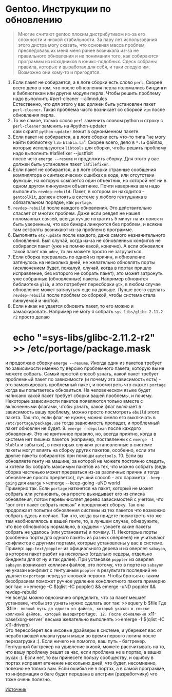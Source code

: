 # Gentoo. Инструкции по обновлению

> Многие считают gentoo плохим дистрибутивом из-за его сложности и низкой стабильности. За пару лет использования этого дистра могу сказать, что основная масса проблем, преследовавших меня меня ранее возникала из-за не правильного обновления и не понимания того, как собираются программы из исходников в юникс-подобных. Сдесь собраны правила, которые и выработал для себя, и таки следую им. Возможно они кому-то и пригодятся.

1. Если пакет не собирается, а в логе сборки есть слово `perl`.
Скорее всего дело в том, что после обновления перла поломались биндинги к библиотекам или другие модули перла. Чтобы решить проблему надо выполнить
    #perl-cleaner --allmodules  
Естественно, что для этого у вас должен быть установлен пакет `perl-cleaner`. Такая проблема часто возникает со сборкой `vim` после обновления перла.
2. То же самое, только слово `perl` заменить словом python и строку с `perl-cleaner` заменить на
    #python-updater  
сам скрипт `python-updater` лежит в одноименном пакете.
3. Если пакет не собирается, а в логе сборки есть что-то типа "не могу найти библиотеку `lib-blabla.la`".
Скорее всего, дело в `*.la` файлах, которые используются `libtools` для сборки, чтобы решить проблему надо выполнить
    #lafilefixer  --justfixit  
после чего `emerge --resume` и продолжить сборку. Для этого у вас должен быть установлен пакет `lafilefixer`.
4. Если пакет не собирается, а в логе сборки странные сообщения компилятора о синтаксических ошибках в коде, или отсутствии функции, на которую ссылается один объектник, но которой нет ни в одном другом линкуемом объектнике.
Почти наверняка вам надо выполнить `revdep-rebuild`. Пакет, в котором он находится - `gentoolkit`, должен стоять в системе у любого гентушника в обязательном порядке, как `portage`.
5. `revdep-rebuild` после каждого обновления. Это действительно спасает от многих проблем. Даже если ревдеп не нашел поломанных связей, всегда лучше потратить 5 минут на их поиск и быть уверенным, что все бинари линкуются без проблем, и всякие там сегфолты возникают из-за проблем в программе.
6. Выполнять `etc-update` после каждого, даже самого незначительного обновления. Был случай, когда из-за не обновленных конфигов не собирался пакет (уже не помню какой, конечно). А если обновился такой пакет как `udev`, то вы можете просто не загрузиться.
7. Если сборка прервалась по одной из причин, и обновление затянулось на несколько дней, не желательно обновлять порты (исключением будет, пожалуй, случай, когда в портах пришло исправление, без которого не собрать пакет), это может затронуть уже собранные (обновленные) пакеты. Например обновится библиотека `glib`, и это потребует пересборки `gtk`, в любом случае обновление может затянуться еще на дольше. Лучше всего сделать `revdep-rebuild` после проблем со сборкой, чтобы система стала линкуемой и чистой.
8. Если никак не удается обновить пакет, то его можно и замаскировать. Например не могу я собрать `sys-libs/glibc-2.11.2-r2` просто делаю
    # echo "=sys-libs/glibc-2.11.2-r2" >> /etc/portage/package.mask  
и продолжаю сборку `emerge --resume`. Иногда один из пакетов требует по зависимости именно ту версию проблемного пакета, которую вы не можете собрать. Самый простой способ узнать, какой пакет требует проблемный пакет по зависимости (и почему эта зависимость есть) - это замаскировать проблемный пакет, и посмотреть что скажет `portage` когда вы попытаетесь обновиться. На человеческом языке будет написано какой пакет требует сборки вашей проблемы, и почему. Некоторые зависимости пакетов появляются только вместе с включенными флагами, чтобы узнать, какой флаг включает в зависимость вашу проблему, можно просто посмотреть `ebuild` этого пакета. Так что, если флаг не нужен, можно смело его выключать в `/etc/portage/package.use` тогда зависимость пропадет, и проблемный пакет обновлен не будет.
9. `emerge --depclean` после каждого обновления. Это не критичное правило, но, всегда приятно, когда в системе нет лишних пакетов (например, поставленных с `emerge -1 blabla` и забытых), в некоторых случаях установленные в системе пакеты могут влиять на сборку других пакетов, особенно, если эти другие пакеты собираются при помощи `autotools`.
10. Если вы обновляете генту на машине, за которой не можете постоянно следить, и хотели бы собрать максимум пакетов из тех, что можно собрать (ведь сборка частенько может прерваться из-за различных причин и тогда обновление просто прервется), лучший способ - это параметр `--keep-going` для `emerge`
    >>emerge --keep-going -uND world  
Примерно так. Если `portage` наткнется на пакет, который не может собрать или установить, она просто выкидывает его из списка обновления, потом перевычисляет дерево зависимостей с учетом, что "вот этот пакет собрать нельзя" и продолжяет сборку. Так она продолжает попытки обновления системы из тех пакетов что возможно собрать сдесь и сейчас.
Так что, когда вы придете посмотреть что же там наобновлялось в вашей генте, то, в лучшем случае, обнаружите, что все обновилось нормально, в худшем - узнаете какие пакеты собрать не удалось (или установить) и почему.
11. Некоторые порты (особенно порты для одного пакеты из разных оверлеев) не учитывают конфликтов с другими портами, которые установлены у вас в системе.
Пример: `app-text/poppler` из официального дерева и из оверлея `sabayon`, в котором пакет разбит на несколько (отдельно хедеры, отдельно биндинги для `QT` ну и так далее). При установке `poppler` из оверлея `sabayon` возникают коллизии файлов, это потому, что в порте из `sabayon` не указан конфликт с гентушным `poppler` в результате последний не удаляется `portage` перед установкой первого.
Чтобы броться с таким безобразием поможет ручное удаление конфликтного пакета примерно вот так:
    >>emerge -C $(qlist -IC poppler) && emerge -uND poppler && revdep-rebuild  
Не всегда можно однозначно определить, что за пакет мешает установке, чтобы это узнать нужно сделать вот так:
    >>equery b $file  
Где `$file` - полный путь до одного из файлов, который указан в списке коллизий файлов, который выводит `portage`.
12. После обновления `x11-base/xorg-server` весьма желательно выполнять
    >>emerge -1 $(qlist -IC x11-drivers)  
Это пересоберет все иксовые драйверы в системе, и убережет вас от неработающей клавиатуры и мыши во время первого логина после перезагрузки :).
Если ничего не помогло, ваш путь - багтрекер. Гентушный багтрекер на удивление живой, можете рассчитывать на то, что вашу проблему решат за час, если проблема не в портах, а ваших руках :). Если нет, то вы принесете пользу сообществу, и ошибку в портах исправят втечение нескольких дней, что будет, несомненно, полезно не только вам. Если ошибка не в портах, а в самой программе, то информация о баге будет передана в апстрим (разработчику) что тоже очень полезно.

[Источник](http://s9gf4ult.blogspot.ru/2010/12/gentoo.html)
